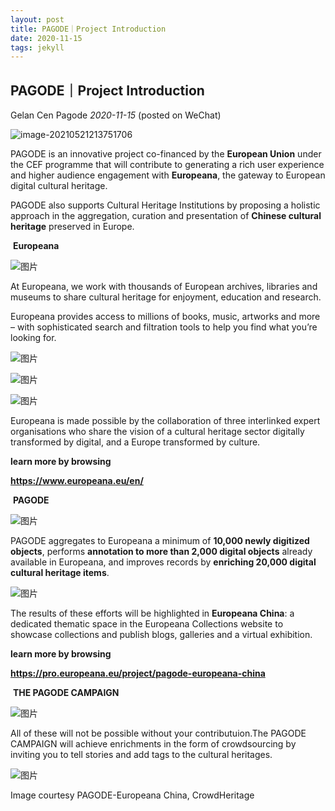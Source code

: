 ```yaml
---
layout: post
title: PAGODE｜Project Introduction
date: 2020-11-15 
tags: jekyll    
---
```


## PAGODE｜Project Introduction

Gelan Cen Pagode *2020-11-15* (posted on WeChat)

![image-20210521213751706](https://tva1.sinaimg.cn/large/008i3skNgy1gqzcyd9fbfj30pu0eanpd.jpg)

PAGODE‌ ‌‌is‌ ‌an‌ ‌innovative‌ ‌project‌ ‌co-financed‌ ‌by‌ ‌the‌ **‌European‌ ‌Union**‌ ‌under‌ ‌the‌ ‌CEF‌ ‌programme‌ ‌that‌ ‌will‌ ‌contribute‌ ‌to‌ ‌generating‌ ‌a‌ ‌rich‌ ‌user‌ ‌experience‌ ‌and‌ ‌higher‌ ‌audience‌ ‌engagement‌ ‌with‌ **‌Europeana**,‌ ‌the‌ ‌gateway‌ ‌to‌ ‌European‌ ‌digital‌ ‌cultural‌ ‌heritage.‌ ‌

PAGODE‌ ‌also‌ ‌supports‌ ‌Cultural‌ ‌Heritage‌ ‌Institutions‌ ‌by‌ ‌proposing‌ ‌a‌ ‌holistic‌ ‌approach‌ ‌in‌ ‌the‌ ‌aggregation,‌ ‌curation‌ ‌and‌ ‌presentation‌ ‌of‌ ‌**Chinese‌ ‌cultural‌ ‌heritage‌** ‌preserved‌ ‌in‌ ‌Europe.



​                                                                      **Europeana**

![图片](https://mmbiz.qpic.cn/mmbiz_png/P2mNpaZXZM82Kvwg9wWG053vI3m8bwUbYy6vaAZePG9BMSicVYhC1gVVxVEpgbiahCVn9p2SBWGZD87ajtKYIz3g/640?wx_fmt=png&tp=webp&wxfrom=5&wx_lazy=1&wx_co=1)



At Europeana, we work with thousands of European archives, libraries and museums to share cultural heritage for enjoyment, education and research.

Europeana provides access to millions of books, music, artworks and more – with sophisticated search and filtration tools to help you find what you’re looking for.



![图片](https://mmbiz.qpic.cn/mmbiz_png/P2mNpaZXZM82Kvwg9wWG053vI3m8bwUbjcxktmrKLtBzO1nBXVaP2A6w0Xq9oCbhITTrdPh1B2CJekBe33Ho4g/640?wx_fmt=png&tp=webp&wxfrom=5&wx_lazy=1&wx_co=1)

![图片](https://mmbiz.qpic.cn/mmbiz_png/P2mNpaZXZM82Kvwg9wWG053vI3m8bwUbPHo7bR2KMIDuibuMdYYp6dtkBfGSFtQdde0Oz6R98yIgf8IkJ8xCrEA/640?wx_fmt=png&tp=webp&wxfrom=5&wx_lazy=1&wx_co=1)

![图片](https://mmbiz.qpic.cn/mmbiz_png/P2mNpaZXZM82Kvwg9wWG053vI3m8bwUbtQGHKTrkYcol5A1dnFZiadBz57ICMmhfjubSpibh3I0m6fHuibX0O3EsQ/640?wx_fmt=png&tp=webp&wxfrom=5&wx_lazy=1&wx_co=1)



Europeana is made possible by the collaboration of three interlinked expert organisations who share the vision of a cultural heritage sector digitally transformed by digital, and a Europe transformed by culture.

**learn more by browsing**

**https://www.europeana.eu/en/**



​                                                          **PAGODE**

![图片](https://mmbiz.qpic.cn/mmbiz_jpg/P2mNpaZXZM82Kvwg9wWG053vI3m8bwUbNjotFQ4H1TqHEBAv5QyPeiaVVpZkEq0nUxPqbo0qx9bYibke3Sgr80iag/640?wx_fmt=jpeg&tp=webp&wxfrom=5&wx_lazy=1&wx_co=1)



PAGODE aggregates to Europeana a minimum of **10,000 newly digitized objects**, performs **annotation to more than 2,000 digital objects** already available in Europeana, and improves records by **enriching 20,000 digital cultural heritage items**.



![图片](https://mmbiz.qpic.cn/mmbiz_png/P2mNpaZXZM82Kvwg9wWG053vI3m8bwUbT5gZQOewY58bYTM3LlpZXV1moomFoYLV4kpZ8Sianylj5U3UJCFib2cg/640?wx_fmt=png&tp=webp&wxfrom=5&wx_lazy=1&wx_co=1)



The results of these efforts will be highlighted in **Europeana China**: a dedicated thematic space in the Europeana Collections website to showcase collections and publish blogs, galleries and a virtual exhibition.

**learn more by browsing**

**https://pro.europeana.eu/project/pagode-europeana-china**



​                                             **THE PAGODE CAMPAIGN**

![图片](https://mmbiz.qpic.cn/mmbiz_jpg/P2mNpaZXZM82Kvwg9wWG053vI3m8bwUbW44f8KkXKyD7sYb9jVCLzdOZsl8sz7ia16QPdSsiajrUrDfFPY2ebmKQ/640?wx_fmt=jpeg&tp=webp&wxfrom=5&wx_lazy=1&wx_co=1)



All of these will not be possible without your contributuion.The PAGODE CAMPAIGN will achieve enrichments in the form of crowdsourcing by inviting you to tell stories and add tags to the cultural heritages.



![图片](https://mmbiz.qpic.cn/mmbiz_png/P2mNpaZXZM82Kvwg9wWG053vI3m8bwUbdqlktdSqUgjUa6lpc40YzSK26eqZ2DKLhq1Vm1QicBBuC9NEUZUcrcQ/640?wx_fmt=png&tp=webp&wxfrom=5&wx_lazy=1&wx_co=1)



Image courtesy PAGODE-Europeana China, CrowdHeritage